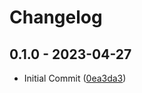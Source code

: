 # Changelog

## 0.1.0 - 2023-04-27

-   Initial Commit ([0ea3da3](https://github.com/curriculum-blackboard/unreal-multiplayer-shooter/commit/0ea3da3))
